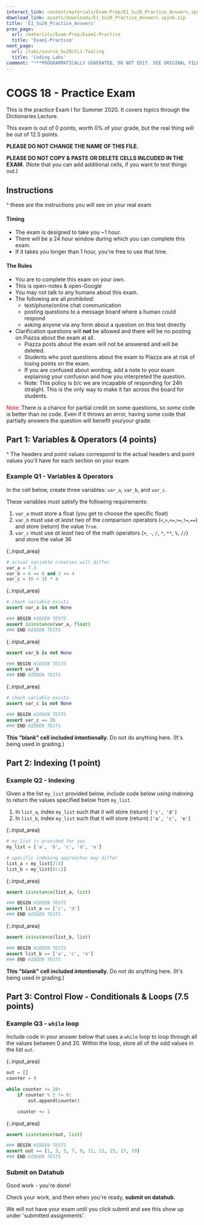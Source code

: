 ```yaml
---
interact_link: content/materials/Exam-Prep/E1_Su20_Practice_Answers.ipynb
download_link: assets/downloads/E1_Su20_Practice_Answers.ipynb.zip
title: 'E1_Su20_Practice_Answers'
prev_page:
  url: /materials/Exam-Prep/Exam1-Practice
  title: 'Exam1-Practice'
next_page:
  url: /labs/source_Su20/CL1-Tooling
  title: 'Coding Labs'
comment: "***PROGRAMMATICALLY GENERATED, DO NOT EDIT. SEE ORIGINAL FILES IN /content***"
---
```

# COGS 18 - Practice Exam

This is the practice Exam I for Summer 2020. It covers topics through the Dictionaries Lecture.

This exam is out of 0 points, worth 0% of your grade, but the real thing will be out of 12.5 points.

**PLEASE DO NOT CHANGE THE NAME OF THIS FILE.**

**PLEASE DO NOT COPY & PASTE OR DELETE CELLS INLCUDED IN THE EXAM.** (Note that you can add additional cells, if you want to test things out.)

## Instructions
^ these are the instructions you will see on your real exam

#### Timing
- The exam is designed to take you ~1 hour.
- There will be a 24 hour window during which you can complete this exam.
- If it takes you longer than 1 hour, you're free to use that time.

#### The Rules
- You are to complete this exam on your own.
- This is open-notes & open-Google
- You may not talk to any humans about this exam. 
- The following are all *prohibited*:
    - text/phone/online chat communication
    - posting questions to a message board where a human could respond
    - asking anyone via any form about a question on this test directly
- Clarification questions will ***not*** be allowed and there will be no posting on Piazza about the exam at all. 
    - Piazza posts about the exam will not be answered and will be deleted. 
    - Students who post questions about the exam to Piazza are at risk of losing points on the exam.
    - If you are confused about wording, add a note to your exam explaining your confusion and how you interpreted the question. 
    - Note: This policy is b/c we are incapable of responding for 24h straight. This is the only way to make it fair across the board for students.

 <span style="color: red;">Note: </span> There _is_ a chance for partial credit on some questions, so _some_ code is better than _no_ code. Even if it throws an error, having some code that partially answers the question will benefit you/your grade.

## Part 1: Variables & Operators (4 points)
^ The headers and point values correspond to the actual headers and point values you'll have for each section on your exam

### Example Q1 - Variables & Operators

In the cell below, create three variables: `var_a`, `var_b`, and `var_c`.

These variables must satisfy the following requirements:

1. `var_a` must store a float (you get to choose the specific float)
2. `var_b` must use *at least two* of the comparison operators (`<`,`>`,`<=`,`>=`,`!=`,`==`) and store (return) the value `True`. 
3. `var_c` must use *at least two* of the math operators (`+`, `-`, `/`, `*`, `**`, `%`, `//`) and store the value 36



{:.input_area}
```python
# actual variable creation will differ
var_a = 7.3
var_b = 6 == 6 and 3 <= 4
var_c = (6 + 3) * 4
```




{:.input_area}
```python
# check variable exists
assert var_a is not None

### BEGIN HIDDEN TESTS
assert isinstance(var_a, float)
### END HIDDEN TESTS
```




{:.input_area}
```python
assert var_b is not None

### BEGIN HIDDEN TESTS
assert var_b 
### END HIDDEN TESTS
```




{:.input_area}
```python
# check variable exists
assert var_c is not None

### BEGIN HIDDEN TESTS
assert var_c == 36
### END HIDDEN TESTS
```


**This "blank" cell included intentionally.** Do not do anything here. (It's being used in grading.)


## Part 2: Indexing  (1 point)

### Example Q2 - Indexing

Given a the list `my_list` provided below, include code below *using indexing* to return the values specified below from `my_list`.


1. In `list_a`, index `my_list` such that it will store (return) `['c', 'd']`
2. In `list_b`, index `my_list` such that it will store (return) `['a', 'c', 'e']`



{:.input_area}
```python
# my_list is provided for you
my_list = ['a', 'b', 'c', 'd', 'e']

# specific indexing approaches may differ
list_a = my_list[2:4]
list_b = my_list[0::2]
```




{:.input_area}
```python
assert isinstance(list_a, list)

### BEGIN HIDDEN TESTS
assert list_a == ['c', 'd']
### END HIDDEN TESTS
```




{:.input_area}
```python
assert isinstance(list_b, list)

### BEGIN HIDDEN TESTS
assert list_b == ['a', 'c', 'e']
### END HIDDEN TESTS
```


**This "blank" cell included intentionally.** Do not do anything here. (It's being used in grading.)

## Part 3: Control Flow - Conditionals & Loops  (7.5 points)

### Example Q3 - `while` loop

Include code in your answer below that uses a `while` loop to loop through all the values between 0 and 20. Within the loop, store all of the odd values in the list  `out`.



{:.input_area}
```python
out = []
counter = 0 

while counter <= 20: 
    if counter % 2 != 0:
        out.append(counter)

    counter += 1

```




{:.input_area}
```python
assert isinstance(out, list)

### BEGIN HIDDEN TESTS
assert out == [1, 3, 5, 7, 9, 11, 13, 15, 17, 19]
### END HIDDEN TESTS
```


### Submit on Datahub

Good work - you're done!

Check your work, and then when you're ready, **submit on datahub**.

We will not have your exam until you click submit and see this show up under 'submitted assignments'.
